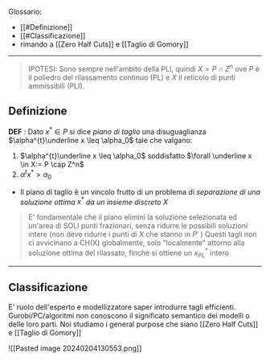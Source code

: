 Glossario:
- [[#Definizione]]
- [[#Classificazione]]
- rimando a [[Zero Half Cuts]] e [[Taglio di Gomory]]

---

>IPOTESI: Sono sempre nell'ambito della PLI, quindi $X=P \cap Z^n$ ove $P$ è il poliedro del rilassamento continuo (PL) e $X$ il reticolo di punti ammissibili (PLI).

## Definizione

**DEF** :
 Dato $x^{*}\in P$ si dice *piano di taglio* una disuguaglianza $\alpha^{t}\underline x \leq \alpha_0$ tale che valgano:
 1. $\alpha^{t}\underline x \leq \alpha_0$ soddisfatto $\forall \underline x \in X:= P \cap Z^n$ 
 2. $\alpha^{t}x^{*}>\alpha_0$ 
- Il piano di taglio è un vincolo frutto di un problema di *separazione di una soluzione ottima $x^*$ da un insieme discreto* $X$ 

>E' fondamentale che il piano elimini la soluzione selezionata ed un'area di SOLI punti frazionari, senza ridurre le possibili soluzioni intere (non deve ridurre i punti di $X$ che stanno in $P'$ )
>Questi tagli non ci avvicinano a CH(X) globalmente, solo "localmente" attorno alla soluzione ottima del rilassato, finchè si ottiene un $x^{\ast}_{PL}$ intero

---

## Classificazione
E' ruolo dell'esperto e modellizzatore saper introdurre tagli efficienti. Gurobi/PC/algoritmi non conoscono il significato semantico dei modelli o delle loro parti.
Noi studiamo i general purpose che siano [[Zero Half Cuts]] e [[Taglio di Gomory]]

![[Pasted image 20240204130553.png]]